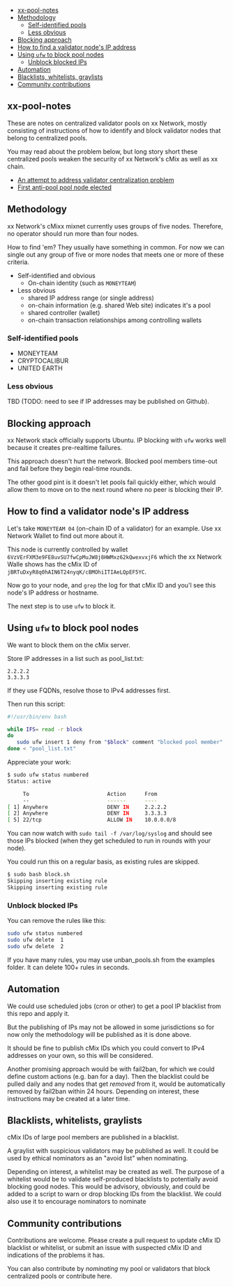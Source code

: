 - [xx-pool-notes](#xx-pool-notes)
- [Methodology](#methodology)
  - [Self-identified pools](#self-identified-pools)
  - [Less obvious](#less-obvious)
- [Blocking approach](#blocking-approach)
- [How to find a validator node's IP address](#how-to-find-a-validator-nodes-ip-address)
- [Using `ufw` to block pool nodes](#using-ufw-to-block-pool-nodes)
  - [Unblock blocked IPs](#unblock-blocked-ips)
- [Automation](#automation)
- [Blacklists, whitelists, graylists](#blacklists-whitelists-graylists)
- [Community contributions](#community-contributions)

## xx-pool-notes

These are notes on centralized validator pools on xx Network, mostly consisting of instructions of how to identify and block validator nodes that belong to centralized pools.

You may read about the problem below, but long story short these centralized pools weaken the security of xx Network's cMix as well as xx chain.

- [An attempt to address validator centralization problem](https://armchairancap.github.io/blog/2025/01/06/xx-network-armchairancap-pool)
- [First anti-pool pool node elected](https://armchairancap.github.io/blog/2025/01/23/xx-network-armchairancap-pool-elected)

## Methodology

xx Network's cMixx mixnet currently uses groups of five nodes. Therefore, no operator should run more than four nodes.

How to find 'em? They usually have something in common. For now we can single out any group of five or more nodes that meets one or more of these criteria.

- Self-identified and obvious
  - On-chain identity (such as `MONEYTEAM`)
- Less obvious
  - shared IP address range (or single address)
  - on-chain information (e.g. shared Web site) indicates it's a pool
  - shared controller (wallet) 
  - on-chain transaction relationships among controlling wallets

### Self-identified pools

- MONEYTEAM
- CRYPTOCALIBUR
- UNITED EARTH

### Less obvious 

TBD (TODO: need to see if IP addresses may be published on Github).

## Blocking approach

xx Network stack officially supports Ubuntu. IP blocking with `ufw` works well because it creates pre-realtime failures. 

This approach doesn't hurt the network. Blocked pool members time-out and fail before they begin real-time rounds.

The other good pint is it doesn't let pools fail quickly either, which would allow them to move on to the next round where no peer is blocking their IP. 

## How to find a validator node's IP address

Let's take `MONEYTEAM 04` (on-chain ID of a validator) for an example. Use xx Network Wallet to find out more about it.

This node is currently controlled by wallet `6VzVErFXM3e9FE8uvSU7fwCpMuJW8j8HWMxz62kQwexvxjF6` which the xx Network Walle shows has the cMix ID of `jBRTuDxyR8q0hAIN6T24nyqK/cBMOhiITIAeLQpEF5YC`. 

Now go to your node, and `grep` the log for that cMix ID and you'l see this node's IP address or hostname.

The next step is to use `ufw` to block it.

## Using `ufw` to block pool nodes

We want to block them on the cMix server.

Store IP addresses in a list such as pool_list.txt:

```raw
2.2.2.2
3.3.3.3
```

If they use FQDNs, resolve those to IPv4 addresses first.

Then run this script:

```sh
#!/usr/bin/env bash

while IFS= read -r block
do 
   sudo ufw insert 1 deny from "$block" comment "blocked pool member"
done < "pool_list.txt"
```

Appreciate your work:

```sh
$ sudo ufw status numbered
Status: active

     To                         Action      From
     --                         ------      ----
[ 1] Anywhere                   DENY IN     2.2.2.2                    # blocked pool member
[ 2] Anywhere                   DENY IN     3.3.3.3                    # blocked pool member
[ 5] 22/tcp                     ALLOW IN    10.0.0.0/8                 # SSH access
```

You can now watch with `sudo tail -f /var/log/syslog` and should see those IPs blocked (when they get scheduled to run in rounds with your node).

You could run this on a regular basis, as existing rules are skipped.

```sh
$ sudo bash block.sh 
Skipping inserting existing rule
Skipping inserting existing rule
```

### Unblock blocked IPs

You can remove the rules like this:

```sh
sudo ufw status numbered
sudo ufw delete  1
sudo ufw delete  2
```

If you have many rules, you may use unban_pools.sh from the examples folder. It can delete 100+ rules in seconds.

## Automation

We could use scheduled jobs (cron or other) to get a pool IP blacklist from this repo and apply it. 

But the publishing of IPs may not be allowed in some jurisdictions so for now only the methodology will be published as it is done above.

It should be fine to publish cMix IDs which you could convert to IPv4 addresses on your own, so this will be considered.

Another promising approach would be with fail2ban, for which we could define custom actions (e.g. ban for a day). Then the blacklist could be pulled daily and any nodes that get *removed* from it, would be automatically removed by fail2ban within 24 hours. Depending on interest, these instructions may be created at a later time.

## Blacklists, whitelists, graylists

cMix IDs of large pool members are published in a blacklist. 

A graylist with suspicious validators may be published as well. It could be used by ethical nominators as an "avoid list" when nominating.

Depending on interest, a whitelist may be created as well. The purpose of a whitelist would be to validate self-produced blacklists to potentially avoid blocking good nodes. This would be advisory, obviously, and could be added to a script to warn or drop blocking IDs from the blacklist. We could also use it to encourage nominators to nominate 

## Community contributions

Contributions are welcome. Please create a pull request to update cMix ID blacklist or whitelist, or submit an issue with suspected cMix ID and indications of the problems it has.

You can also contribute by *nominating* my pool or validators that block centralized pools or contribute here.
